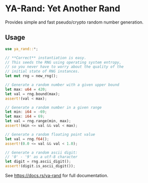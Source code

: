 # YA-Rand: Yet Another Rand

Provides simple and fast pseudo/crypto random number generation.

## Usage

```rust
use ya_rand::*;

// **Correct** instantiation is easy.
// This seeds the RNG using operating system entropy,
// so you never have to worry about the quality of the
// initial state of RNG instances.
let mut rng = new_rng();

// Generate a random number with a given upper bound
let max: u64 = 420;
let val = rng.bound(max);
assert!(val < max);

// Generate a random number in a given range
let min: i64 = -69;
let max: i64 = 69;
let val = rng.range(min, max);
assert!(min <= val && val < max);

// Generate a random floating point value
let val = rng.f64();
assert!(0.0 <= val && val < 1.0);

// Generate a random ascii digit:
// '0' - '9' as a utf-8 character
let digit = rng.ascii_digit();
assert!(digit.is_ascii_digit());
```

See https://docs.rs/ya-rand for full documentation.
